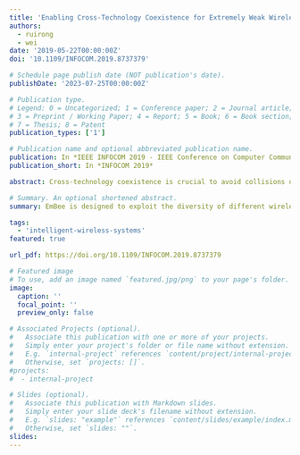 ```yaml
---
title: 'Enabling Cross-Technology Coexistence for Extremely Weak Wireless Devices'
authors:
  - ruirong
  - wei
date: '2019-05-22T00:00:00Z'
doi: '10.1109/INFOCOM.2019.8737379'

# Schedule page publish date (NOT publication's date).
publishDate: '2023-07-25T00:00:00Z'

# Publication type.
# Legend: 0 = Uncategorized; 1 = Conference paper; 2 = Journal article;
# 3 = Preprint / Working Paper; 4 = Report; 5 = Book; 6 = Book section;
# 7 = Thesis; 8 = Patent
publication_types: ['1']

# Publication name and optional abbreviated publication name.
publication: In *IEEE INFOCOM 2019 - IEEE Conference on Computer Communications*
publication_short: In *INFOCOM 2019*

abstract: Cross-technology coexistence is crucial to avoid collisions of wireless transmissions and improve the efficiency of spectrum utilization in today's large-scale wireless network systems, especially the Internet of Things. However, existing approaches to cross-technology coexistence incur additional transmission delay and signal processing overhead, which are unaffordable by extremely weak wireless devices such as embedded sensors and computational RFIDs. These schemes hence fail when being applied to emerging application scenarios, such as smart cities and connected healthcare where weak devices play important roles. In this paper, we design and implement EmBee, a new wireless PHY technique that enables cross-technology coexistence at zero cost or performance loss to these extremely weak wireless devices. The basic idea of EmBee is to exploit the diversity of different wireless technologies' spectrum utilization, so as to adaptively reserve occupied spectrum from the strong devices for weak wireless devices' concurrent data transmissions. We have implemented EmBee over custom wireless hardware and evaluated EmBee under different wireless scenarios. Experiment results show that EmBee can effectively support ZigBee transmissions over a fully occupied WiFi channel without causing any extra delay, while only resulting in 10% WiFi throughput loss.

# Summary. An optional shortened abstract.
summary: EmBee is designed to exploit the diversity of different wireless technologies' spectrum utilization, so as to adaptively reserve occupied spectrum from the strong devices for weak wireless devices' concurrent data transmissions. It is a new wireless PHY technique that enables cross-technology coexistence at zero cost or performance loss to these extremely weak wireless devices.

tags:
  - 'intelligent-wireless-systems'
featured: true

url_pdf: https://doi.org/10.1109/INFOCOM.2019.8737379

# Featured image
# To use, add an image named `featured.jpg/png` to your page's folder.
image:
  caption: ''
  focal_point: ''
  preview_only: false

# Associated Projects (optional).
#   Associate this publication with one or more of your projects.
#   Simply enter your project's folder or file name without extension.
#   E.g. `internal-project` references `content/project/internal-project/index.md`.
#   Otherwise, set `projects: []`.
#projects:
#  - internal-project

# Slides (optional).
#   Associate this publication with Markdown slides.
#   Simply enter your slide deck's filename without extension.
#   E.g. `slides: "example"` references `content/slides/example/index.md`.
#   Otherwise, set `slides: ""`.
slides:
---
```

